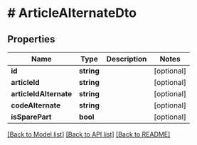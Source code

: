 # # ArticleAlternateDto

## Properties

Name | Type | Description | Notes
------------ | ------------- | ------------- | -------------
**id** | **string** |  | [optional]
**articleId** | **string** |  | [optional]
**articleIdAlternate** | **string** |  | [optional]
**codeAlternate** | **string** |  | [optional]
**isSparePart** | **bool** |  | [optional]

[[Back to Model list]](../../README.md#models) [[Back to API list]](../../README.md#endpoints) [[Back to README]](../../README.md)
